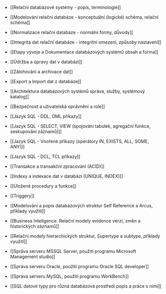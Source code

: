 -   [[Relační databázové systémy - popis, terminologie]]
    
-   [[Modelování relační databáze - konceptuální (logické) schéma, relační schéma]]
    
-   [[Normalizace relační databáze - normální formy, důvody]]
    
-   [[Integrita dat relační databáze - integritní omezení, způsoby nastavení]]
    
-   [[Etapy vývoje a Dokumentace databázových systémů obsah a forma]]
    
-   [[Údržba a úpravy dat v databázi]]
    
-   [[Zálohování a archivace dat]]
    
-   [[Export a Import dat z databáze]]
    
-   [[Architektura databázových systémů správa, služby, systémový katalog]]
    
-   [[Bezpečnost a uživatelská oprávnění a role]]
    
-   [[Jazyk SQL - DDL, DML příkazy]]
    
-   [[Jazyk SQL - SELECT, VIEW (spojování tabulek, agregační funkce, seskupování záznamů)]]
    
-   [[Jazyk SQL - Vnořené příkazy (operátory IN, EXISTS, ALL, SOME, ANY)]]
    
-   [[Jazyk SQL - DCL, TCL příkazy]]
    
-   [[Transakce a transakční zpracování (ACID)]]
    
-   [[Indexy a indexace dat v databázi (UNIQUE, INDEX)]]
    
-   [[Uložené procedury a funkce]]
    
-   [[Triggery]]
    
-   [[Modelování a popis databázových struktur Self Reference a Arcus, příklady využití]]
    
-   [[Business Inteligence. Relační modely evidence verzí, změn a historických záznamů]]
    
-   [[Relační modely hierarchických struktur, Supertype a subtype, příklady využití]]
    
-  [[Správa serveru MSSQL Server, použití programu Microsoft Management studio]]
    
-   [[Správa serveru Oracle, použití programu Oracle SQL developer]]
    
-   [[Správa serveru MySQL, použití programu WorkBench]]
    
-   [[SQL datové typy pro různá databázová prostředí popis a práce s nimi]]